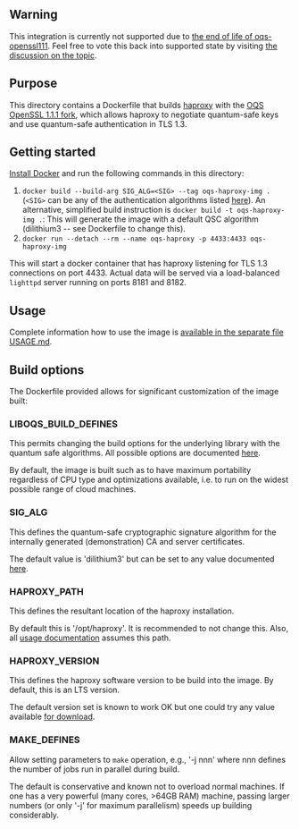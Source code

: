 ## Warning

This integration is currently not supported due to [the end of life of oqs-openssl111](https://github.com/open-quantum-safe/openssl#warning). Feel free to vote this back into supported state by visiting [the discussion on the topic](https://github.com/orgs/open-quantum-safe/discussions/1602).

## Purpose 

This directory contains a Dockerfile that builds [haproxy](https://www.haproxy.org) with the [OQS OpenSSL 1.1.1 fork](https://github.com/open-quantum-safe/openssl), which allows haproxy to negotiate quantum-safe keys and use quantum-safe authentication in TLS 1.3.

## Getting started

[Install Docker](https://docs.docker.com/install) and run the following commands in this directory:

1. `docker build --build-arg SIG_ALG=<SIG> --tag oqs-haproxy-img .` (`<SIG>` can be any of the authentication algorithms listed [here](https://github.com/open-quantum-safe/openssl#authentication)). An alternative, simplified build instruction is `docker build -t oqs-haproxy-img .`: This will generate the image with a default QSC algorithm (dilithium3 -- see Dockerfile to change this).
2. `docker run --detach --rm --name oqs-haproxy -p 4433:4433 oqs-haproxy-img`

This will start a docker container that has haproxy listening for TLS 1.3 connections on port 4433. Actual data will be served via a load-balanced `lighttpd` server running on ports 8181 and 8182.


## Usage

Complete information how to use the image is [available in the separate file USAGE.md](USAGE.md).

## Build options

The Dockerfile provided allows for significant customization of the image built:

### LIBOQS_BUILD_DEFINES

This permits changing the build options for the underlying library with the quantum safe algorithms. All possible options are documented [here](https://github.com/open-quantum-safe/liboqs/wiki/Customizing-liboqs).

By default, the image is built such as to have maximum portability regardless of CPU type and optimizations available, i.e. to run on the widest possible range of cloud machines.

### SIG_ALG

This defines the quantum-safe cryptographic signature algorithm for the internally generated (demonstration) CA and server certificates.

The default value is 'dilithium3' but can be set to any value documented [here](https://github.com/open-quantum-safe/openssl#authentication).


### HAPROXY_PATH

This defines the resultant location of the haproxy installation.

By default this is '/opt/haproxy'. It is recommended to not change this. Also, all [usage documentation](USAGE.md) assumes this path.

### HAPROXY_VERSION

This defines the haproxy software version to be build into the image. By default, this is an LTS version.

The default version set is known to work OK but one could try any value available [for download](https://www.haproxy.org/#down).

### MAKE_DEFINES

Allow setting parameters to `make` operation, e.g., '-j nnn' where nnn defines the number of jobs run in parallel during build.

The default is conservative and known not to overload normal machines. If one has a very powerful (many cores, >64GB RAM) machine, passing larger numbers (or only '-j' for maximum parallelism) speeds up building considerably.

